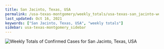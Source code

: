 ```yaml
---
title: San Jacinto, Texas, USA
permalink: /usa-texas-montgomery/weekly_totals/usa-texas-san_jacinto-weekly_totals.html
last_updated: Oct 16, 2021
keywords: ["San Jacinto, Texas, USA", "weekly totals"]
sidebar: usa-texas-montgomery_sidebar
---
```


![Weekly Totals of Confirmed Cases for San Jacinto, Texas, USA](/covid_tracker/images/graphs/usa-texas-san_jacinto-weekly_totals_graph.png)
